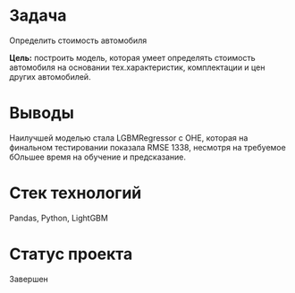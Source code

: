 # Задача
Определить стоимость автомобиля

**Цель:** построить модель, которая умеет определять стоимость автомобиля на основании тех.характеристик, комплектации и цен других автомобилей.

# Выводы
Наилучшей моделью стала LGBMRegressor с OHE, которая на финальном тестировании показала RMSE 1338, несмотря на требуемое бОльшее время на обучение и предсказание. 

# Стек технологий
Pandas, Python, LightGBM

# Статус проекта
Завершен
